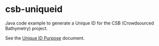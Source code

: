 # csb-uniqueid
Java code example to generate a Unique ID for the CSB (Crowdsourced Bathymetry) project.

See the [Unique ID Purpose](https://docs.google.com/document/d/142px-GiCxT1kVMZFMdvDpB-eCFI_gCqyUAGYruZIZOw/edit?usp=sharing) document.

